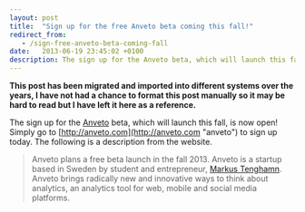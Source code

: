 ```yaml
---
layout: post
title:  "Sign up for the free Anveto beta coming this fall!"
redirect_from:
   - /sign-free-anveto-beta-coming-fall
date:   2013-06-19 23:45:02 +0100
description: The sign up for the Anveto beta, which will launch this fall, is now open! Simply go to...
---
```


**This post has been migrated and imported into different systems over the years, I have not had a chance to format this post manually so it may be hard to read but I have left it here as a reference.**

The sign up for the [Anveto](http://anveto.com "Anveto") beta, which will launch this fall, is now open! Simply go to [http://anveto.com](http://anveto.com "anveto") to sign up today. The following is a description from the website.

> Anveto plans a free beta launch in the fall 2013. Anveto is a startup based in Sweden by student and entrepreneur, [Markus Tenghamn](http://www.linkedin.com/in/markustenghamn). Anveto brings radically new and innovative ways to think about analytics, an analytics tool for web, mobile and social media platforms.